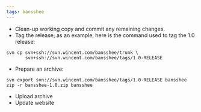 ```yaml
---
tags: bansshee
---
```


-   Clean-up working copy and commit any remaining changes.
-   Tag the release; as an example, here is the command used to tag the 1.0 release:

<!-- -->

    svn cp svn+ssh://svn.wincent.com/bansshee/trunk \
           svn+ssh://svn.wincent.com/bansshee/tags/1.0-RELEASE

-   Prepare an archive:

<!-- -->

    svn export svn://svn.wincent.com/bansshee/tags/1.0-RELEASE bansshee
    zip -r bansshee-1.0.zip bansshee

-   Upload archive
-   Update website

